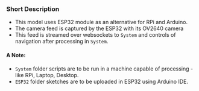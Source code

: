 ### Short Description
- This model uses ESP32 module as an alternative for RPi and Arduino.
- The camera feed is captured by the ESP32 with its OV2640 camera 
- This feed is streamed over websockets to `System` and controls of navigation after processing in `System`.

#### A Note:
- `System` folder scripts are to be run in a machine capable of processing - like RPi, Laptop, Desktop.
- `ESP32` folder sketches are to be uploaded in ESP32 using Arduino IDE.